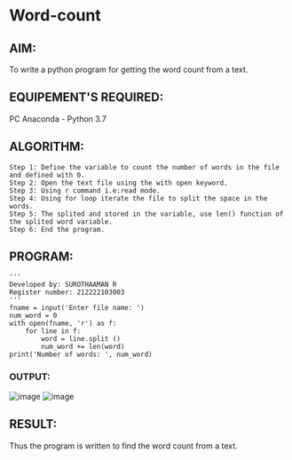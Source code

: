 # Word-count
## AIM:
To write a python program for getting the word count from a text.
## EQUIPEMENT'S REQUIRED: 
PC
Anaconda - Python 3.7
## ALGORITHM: 
```
Step 1: Define the variable to count the number of words in the file and defined with 0.
Step 2: Open the text file using the with open keyword.
Step 3: Using r command i.e:read mode.
Step 4: Using for loop iterate the file to split the space in the words.
Step 5: The splited and stored in the variable, use len() function of the splited word variable.
Step 6: End the program.
```

## PROGRAM:
```
'''
Developed by: SUROTHAAMAN R
Register number: 212222103003
'''
fname = input('Enter file name: ')
num_word = 0
with open(fname, 'r') as f:
    for line in f:
        word = line.split ()
        num_word += len(word)
print('Number of words: ', num_word)

```
### OUTPUT:
![image](https://github.com/surothaaman/Word-count/assets/133313653/88341cf6-b38e-4b21-876e-f29bb10d4e4f)
![image](https://github.com/surothaaman/Word-count/assets/133313653/23f21406-bb20-4e1f-b508-ecf6756e8929)





## RESULT:
Thus the program is written to find the word count from a text.
